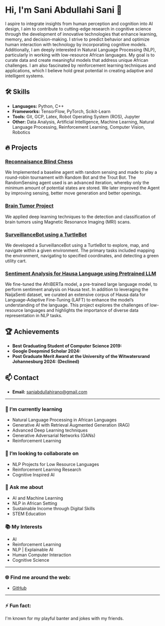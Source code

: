 # Hi, I'm Sani Abdullahi Sani 👋

I aspire to integrate insights from human perception and cognition into AI design, I aim to contribute to cutting-edge research in cognitive science through the development of innovative technologies that enhance learning, memory, and decision-making. I strive to predict behavior and optimize human interaction with technology by incorporating cognitive models. Additionally, I am deeply interested in Natural Language Processing (NLP), particularly in working with low-resource African languages. My goal is to curate data and create meaningful models that address unique African challenges. I am also fascinated by reinforcement learning techniques and applications, which I believe hold great potential in creating adaptive and intelligent systems.

## 🛠️ Skills
- **Languages:** Python, C++
- **Frameworks:** TensorFlow, PyTorch, Scikit-Learn
- **Tools:** Git, GCP, Latex, Robot Operating System (ROS), Jupyter
- **Other:** Data Analysis, Artificial Intelligence, Machine Learning, Natural Language Processing, Reinforcement Learning, Computer Vision, Robotics

## 🔥 Projects
### [Reconnaisance Blind Chess](https://github.com/Sani-Abdullahi-Sani/Artificial-Intelligence-Projects/tree/main/Reconnaissance%20Blind%20Chess%20(RBC))
We Implemented a baseline agent with random sensing and made to play a round-robin tournament with Random Bot and the Trout Bot. The
RandomSensing agent used is an advanced iteration, whereby only the minimum amount of potential states are stored. We later improved the Agent by improving sensing, better move generation and better openings.

### [Brain Tumor Project](https://github.com/Sani-Abdullahi-Sani/Machine-Learning-Projects/tree/35923955a31a15d78879c597e73e1c308a22775d/Brain%20Tumor%20Project)
We applied deep learning techniques to the detection and classification of brain tumors using Magnetic Resonance Imaging (MRI) scans.

### [SurveillanceBot using a TurtleBot](https://github.com/Sani-Abdullahi-Sani/Robotics-Projects/tree/955a40e84b72ca8274a075f577c89109c0dce475/SurveillanceBot%20using%20TurtleBot)
We developed a SurveillanceBot using a TurtleBot to explore, map, and navigate within a given environment. The primary tasks included mapping the environment, navigating to specified coordinates, and detecting a green utility cart.

### [Sentiment Analysis for Hausa Language using Pretrained LLM](https://github.com/Sani-Abdullahi-Sani/Natural-Language-Processing/tree/main/Sentiment%20Analysis%20for%20Low%20Resource%20African%20Languages)
We fine-tuned the AfriBERTa model, a pre-trained large language model, to perform sentiment analysis on Hausa text. In addition to leveraging the NaijaSenti dataset, we curated an extensive corpus of Hausa data for Language-Adaptive Fine-Tuning (LAFT) to enhance the model’s understanding of the language. This project explores the challenges of low-resource languages and highlights the importance of diverse data representation in NLP tasks.


## 🏆 Achievements
- **Best Graduating Student of Computer Science 2019:**
- **Google Deepmind Scholar 2024:**
- **Post Graduate Merit Award at the University of the Witwatersrand Johannesburg 2024: (Declined)**

## 📫 Contact
- **Email:** saniabdullahirano@gmail.com


---

### 🌱 I’m currently learning
- Natural Language Processing in African Languages
- Generative AI with Retrieval Augmented Generation (RAG)
- Advanced Deep Learning techniques
- Generative Adversarial Networks (GANs)
- Reinforcement Learning

### 👯 I’m looking to collaborate on
- NLP Projects for Low Resource Languages
- Reinforcement Learning Research
- Cognitive Inspired AI

### 💬 Ask me about
- AI and Machine Learning
- NLP in African Setting
- Sustainable Income through Digital Skills
- STEM Education

### 📚 My Interests
- AI
- Reinforcement Learning
- NLP | Explainable AI
- Human Computer Interaction
- Cognitive Science  

---

### 🌐 Find me around the web:
- [GitHub](https://github.com/Sani-Abdullahi-Sani)

---

### ⚡ Fun fact:
I'm known for my playful banter and jokes with my friends.
